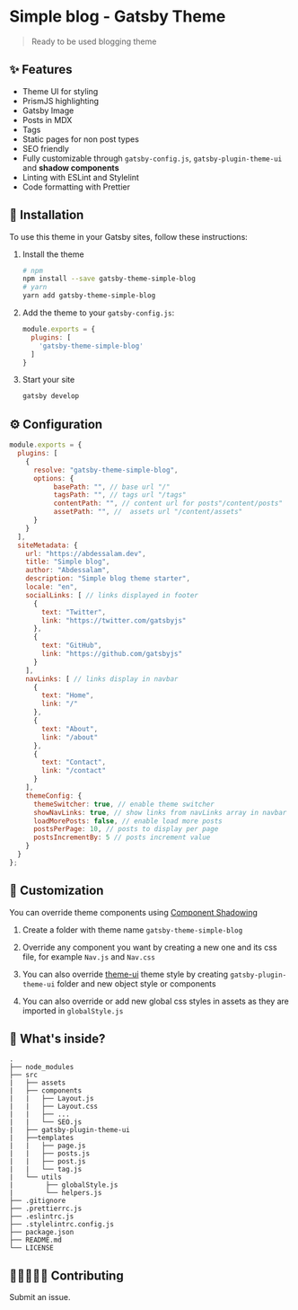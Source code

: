 # Simple blog - Gatsby Theme

> Ready to be used blogging theme

## ✨ Features

- Theme UI for styling
- PrismJS highlighting
- Gatsby Image
- Posts in MDX
- Tags
- Static pages for non post types
- SEO friendly
- Fully customizable  through `gatsby-config.js`, `gatsby-plugin-theme-ui` and **shadow components**
- Linting with ESLint and Stylelint
- Code formatting with Prettier

## 🚀 Installation

To use this theme in your Gatsby sites, follow these instructions:

1. Install the theme

    ```sh
    # npm
    npm install --save gatsby-theme-simple-blog
    # yarn
    yarn add gatsby-theme-simple-blog
    ```

2. Add the theme to your `gatsby-config.js`:

    ```js
    module.exports = {
      plugins: [
        'gatsby-theme-simple-blog'
      ]
    }
    ```

3. Start your site

    ```sh
    gatsby develop
    ```

## ⚙ Configuration

```javascript
module.exports = {
  plugins: [
    {
      resolve: "gatsby-theme-simple-blog",
      options: {
           basePath: "", // base url "/"
           tagsPath: "", // tags url "/tags"
           contentPath: "", // content url for posts"/content/posts"
           assetPath: "", //  assets url "/content/assets"
      }
    }
  ],
  siteMetadata: {
    url: "https://abdessalam.dev",
    title: "Simple blog",
    author: "Abdessalam",
    description: "Simple blog theme starter",
    locale: "en",
    socialLinks: [ // links displayed in footer
      {
        text: "Twitter",
        link: "https://twitter.com/gatsbyjs"
      },
      {
        text: "GitHub",
        link: "https://github.com/gatsbyjs"
      }
    ],
    navLinks: [ // links display in navbar
      {
        text: "Home",
        link: "/"
      },
      {
        text: "About",
        link: "/about"
      },
      {
        text: "Contact",
        link: "/contact"
      }
    ],
    themeConfig: {
      themeSwitcher: true, // enable theme switcher
      showNavLinks: true, // show links from navLinks array in navbar
      loadMorePosts: false, // enable load more posts
      postsPerPage: 10, // posts to display per page
      postsIncrementBy: 5 // posts increment value
    }
  }
};

```

## 💅 Customization

You can override theme components using [Component Shadowing](https://www.gatsbyjs.org/blog/2019-04-29-component-shadowing/)

1. Create a folder with theme name `gatsby-theme-simple-blog`

2. Override any component you want by creating a new one and its css file, for example `Nav.js` and `Nav.css`

3. You can also override [theme-ui](https://theme-ui.com/getting-started) theme style by creating `gatsby-plugin-theme-ui` folder and new object style or components

4. You can also override or add new global css styles in assets as they are imported in `globalStyle.js`

## 🧐 What's inside?

```
.
├── node_modules
├── src
|   ├── assets
|   ├── components
|   |   ├── Layout.js
|   |   ├── Layout.css
|   |   ├── ...
|   |   └── SEO.js
|   ├── gatsby-plugin-theme-ui
|   ├──templates
|   |   ├── page.js
|   |   ├── posts.js
|   |   ├── post.js
|   |   └── tag.js
|   └── utils
|        ├── globalStyle.js
|        └── helpers.js
├── .gitignore
├── .prettierrc.js
├── .eslintrc.js
├── .stylelintrc.config.js  
├── package.json
├── README.md
└── LICENSE
```

## 👨🏻‍💻👩‍💻 Contributing

Submit an issue.

